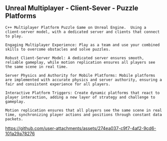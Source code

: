 <h2> Unreal Multiplayer  - Client-Sever - Puzzle Platforms </h2>
    
    C++ Multiplayer Platform Puzzle Game on Unreal Engine.  Using a client-server model, with a dedicated server and clients that connect to play.

    Engaging Multiplayer Experience: Play as a team and use your combined skills to overcome obstacles and solve puzzles.

    Robust Client-Server Model: A dedicated server ensures smooth, reliable gameplay, while motion replication ensures all players see the same scene in real time.

    Server Physics and Authority for Mobile Platforms: Mobile platforms are implemented with accurate physics and server authority, ensuring a fair and consistent experience for all players.

    Interactive Platform Triggers: Create dynamic platforms that react to player interaction, adding a new layer of strategy and challenge to gameplay.

    Motion replication ensures that all players see the same scene in real time, synchronizing player actions and positions through constant data packets.
   

https://github.com/user-attachments/assets/274ea037-c9f7-4af2-9cd6-101a29a78276




